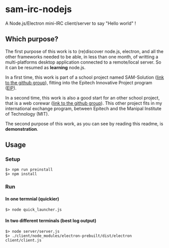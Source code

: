 # sam-irc-nodejs
A Node.js/Electron mini-IRC client/server to say "Hello world" !

## Which purpose?
The first purpose of this work is to (re)discover node.js, electron, and all the other frameworks needed 
to be able, in less than one month, of writting a multi-platforms desktop application connected to a remote/local server. 
So it can be resumed as **learning** node.js.

In a first time, this work is part of a school project named SAM-Solution ([link to the github group](https://github.com/EIP-SAM)), 
fitting into the Epitech Innovative Project program ([EIP](http://www.epitech.eu/epitech-innovative-projects.aspx)). 

In a second time, this work is also a good start for an other school project, that is a web corewar ([link to the github group](https://github.com/MIT-Niceti)).
This other project fits in my international exchange program, between Epitech and the Manipal Institute of Technology (MIT).

The second purpose of this work, as you can see by reading this readme, is **demonstration**.

## Usage
### Setup
```
$> npm run preinstall
$> npm install
```

### Run
#### In one termnial (quickier)
```
$> node quick_launcher.js
```

#### In two different terminals (best log output)
```
$> node server/server.js
$> ./client/node_modules/electron-prebuilt/dist/electron client/client.js
```
